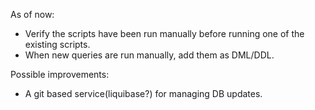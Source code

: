 As of now:
- Verify the scripts have been run manually before running one of the existing scripts.
- When new queries are run manually, add them as DML/DDL.

Possible improvements:
- A git based service(liquibase?) for managing DB updates.